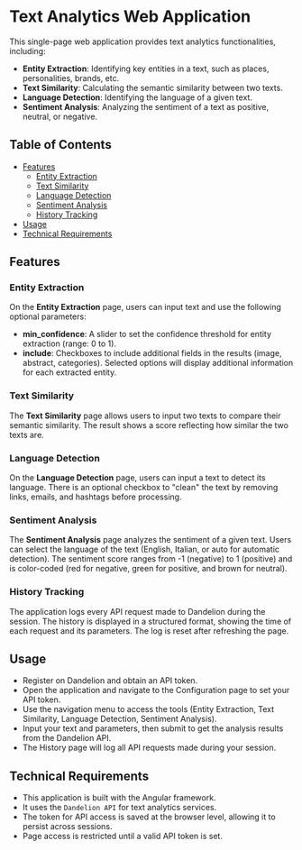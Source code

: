 # Text Analytics Web Application

This single-page web application provides text analytics functionalities, including:

- **Entity Extraction**: Identifying key entities in a text, such as places, personalities, brands, etc.
- **Text Similarity**: Calculating the semantic similarity between two texts.
- **Language Detection**: Identifying the language of a given text.
- **Sentiment Analysis**: Analyzing the sentiment of a text as positive, neutral, or negative.

## Table of Contents

- [Features](#features)
  - [Entity Extraction](#entity-extraction)
  - [Text Similarity](#text-similarity)
  - [Language Detection](#language-detection)
  - [Sentiment Analysis](#sentiment-analysis)
  - [History Tracking](#history-tracking)
- [Usage](#usage)
- [Technical Requirements](#technical-requirements)

## Features

### Entity Extraction

On the **Entity Extraction** page, users can input text and use the following optional parameters:
- **min_confidence**: A slider to set the confidence threshold for entity extraction (range: 0 to 1).
- **include**: Checkboxes to include additional fields in the results (image, abstract, categories). Selected options will display additional information for each extracted entity.

### Text Similarity

The **Text Similarity** page allows users to input two texts to compare their semantic similarity. The result shows a score reflecting how similar the two texts are.

### Language Detection

On the **Language Detection** page, users can input a text to detect its language. There is an optional checkbox to "clean" the text by removing links, emails, and hashtags before processing.

### Sentiment Analysis

The **Sentiment Analysis** page analyzes the sentiment of a given text. Users can select the language of the text (English, Italian, or auto for automatic detection). The sentiment score ranges from -1 (negative) to 1 (positive) and is color-coded (red for negative, green for positive, and brown for neutral).

### History Tracking

The application logs every API request made to Dandelion during the session. The history is displayed in a structured format, showing the time of each request and its parameters. The log is reset after refreshing the page.

## Usage

- Register on Dandelion and obtain an API token.
- Open the application and navigate to the Configuration page to set your API token.
- Use the navigation menu to access the tools (Entity Extraction, Text Similarity, Language Detection, Sentiment Analysis).
- Input your text and parameters, then submit to get the analysis results from the Dandelion API.
- The History page will log all API requests made during your session.

## Technical Requirements

- This application is built with the Angular framework.
- It uses the `Dandelion API` for text analytics services.
- The token for API access is saved at the browser level, allowing it to persist across sessions.
- Page access is restricted until a valid API token is set.
